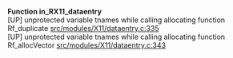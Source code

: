   
__Function in_RX11_dataentry__  
  [UP] unprotected variable tnames while calling allocating function Rf_duplicate [src/modules/X11/dataentry.c:335](https://github.com/wch/r-source/blob/81d5de89501e9e7a4d5ce2c41e1d76b177faa1ad/src/modules/X11/dataentry.c/#L335)  
  [UP] unprotected variable tnames while calling allocating function Rf_allocVector [src/modules/X11/dataentry.c:343](https://github.com/wch/r-source/blob/81d5de89501e9e7a4d5ce2c41e1d76b177faa1ad/src/modules/X11/dataentry.c/#L343)  
